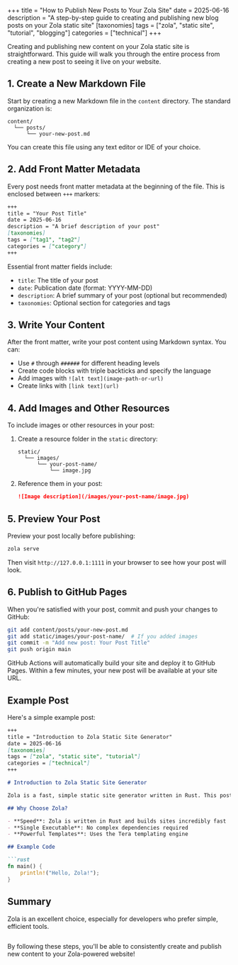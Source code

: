 +++
title = "How to Publish New Posts to Your Zola Site"
date = 2025-06-16
description = "A step-by-step guide to creating and publishing new blog posts on your Zola static site"
[taxonomies]
tags = ["zola", "static site", "tutorial", "blogging"]
categories = ["technical"]
+++

Creating and publishing new content on your Zola static site is straightforward. This guide will walk you through the entire process from creating a new post to seeing it live on your website.

<!-- more -->

## 1. Create a New Markdown File

Start by creating a new Markdown file in the `content` directory. The standard organization is:

```
content/
  └── posts/
      └── your-new-post.md
```

You can create this file using any text editor or IDE of your choice.

## 2. Add Front Matter Metadata

Every post needs front matter metadata at the beginning of the file. This is enclosed between `+++` markers:

```markdown
+++
title = "Your Post Title"
date = 2025-06-16
description = "A brief description of your post"
[taxonomies]
tags = ["tag1", "tag2"]
categories = ["category"]
+++
```

Essential front matter fields include:
- `title`: The title of your post
- `date`: Publication date (format: YYYY-MM-DD)
- `description`: A brief summary of your post (optional but recommended)
- `taxonomies`: Optional section for categories and tags

## 3. Write Your Content

After the front matter, write your post content using Markdown syntax. You can:
- Use `#` through `######` for different heading levels
- Create code blocks with triple backticks and specify the language
- Add images with `![alt text](image-path-or-url)`
- Create links with `[link text](url)`

## 4. Add Images and Other Resources

To include images or other resources in your post:

1. Create a resource folder in the `static` directory:
   ```
   static/
     └── images/
         └── your-post-name/
             └── image.jpg
   ```

2. Reference them in your post:
   ```markdown
   ![Image description](/images/your-post-name/image.jpg)
   ```

## 5. Preview Your Post

Preview your post locally before publishing:

```bash
zola serve
```

Then visit `http://127.0.0.1:1111` in your browser to see how your post will look.

## 6. Publish to GitHub Pages

When you're satisfied with your post, commit and push your changes to GitHub:

```bash
git add content/posts/your-new-post.md
git add static/images/your-post-name/  # If you added images
git commit -m "Add new post: Your Post Title"
git push origin main
```

GitHub Actions will automatically build your site and deploy it to GitHub Pages. Within a few minutes, your new post will be available at your site URL.

## Example Post

Here's a simple example post:

```markdown
+++
title = "Introduction to Zola Static Site Generator"
date = 2025-06-16
[taxonomies]
tags = ["zola", "static site", "tutorial"]
categories = ["technical"]
+++

# Introduction to Zola Static Site Generator

Zola is a fast, simple static site generator written in Rust. This post will introduce how to create and maintain a personal blog website using Zola.

## Why Choose Zola?

- **Speed**: Zola is written in Rust and builds sites incredibly fast
- **Single Executable**: No complex dependencies required
- **Powerful Templates**: Uses the Tera templating engine

## Example Code

```rust
fn main() {
    println!("Hello, Zola!");
}
```

## Summary

Zola is an excellent choice, especially for developers who prefer simple, efficient tools.
```
```

By following these steps, you'll be able to consistently create and publish new content to your Zola-powered website!

